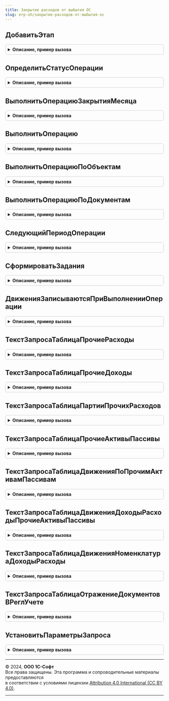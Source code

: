 ```yaml
---
title: Закрытие расходов от выбытия ОС
slug: erp-uh/закрытие-расходов-от-выбытия-ос
---
```



## ДобавитьЭтап
<details style="margin: 1em 0; padding: 0.5em; border: 1px solid #ccc; border-radius: 6px;">

<summary style="font-weight: bold; cursor: pointer;">Описание, пример вызова</summary>

```bsl

// Добавляет этап в таблицу этапов закрытия месяца.
// Элементы данной таблицы являются элементами второго уровня в дереве этапов в форме закрытия месяца.
//
// Параметры:
// 	ТаблицаЭтапов - (См. Обработки.ОперацииЗакрытияМесяца.ЗаполнитьОписаниеЭтаповЗакрытияМесяца)
// 	ТекущийРодитель - Строка - идентификатор группы.
Процедура ДобавитьЭтап(ТаблицаЭтапов, ТекущийРодитель) Экспорт
```

Пример вызова
```bsl
ЗакрытиеРасходовОтВыбытияОС.ДобавитьЭтап(ТаблицаЭтапов, ТекущийРодитель) 
```
</details>

## ОпределитьСтатусОперации
<details style="margin: 1em 0; padding: 0.5em; border: 1px solid #ccc; border-radius: 6px;">

<summary style="font-weight: bold; cursor: pointer;">Описание, пример вызова</summary>

```bsl

// Определяет статус операции "Использование_ЗакрытиеРасходовОтВыбытияОС".
//
// Параметры:
//  ПараметрыОбработчика - см. ЗакрытиеМесяцаСервер.ИнициализироватьПараметрыОбработчикаЭтапаЗакрытияМесяцаДляПроверки
Процедура ОпределитьСтатусОперации(ПараметрыОбработчика) Экспорт
```

Пример вызова
```bsl
ЗакрытиеРасходовОтВыбытияОС.ОпределитьСтатусОперации(ПараметрыОбработчика) 
```
</details>

## ВыполнитьОперациюЗакрытияМесяца
<details style="margin: 1em 0; padding: 0.5em; border: 1px solid #ccc; border-radius: 6px;">

<summary style="font-weight: bold; cursor: pointer;">Описание, пример вызова</summary>

```bsl

// Выполняет операцию "ЗакрытьРасходыОтВыбытияОС".
//
// Параметры:
//  ПараметрыОбработчика - см. Обработки.ОперацииЗакрытияМесяца.ИнициализироватьПараметрыОбработчикаЭтапа
Процедура ВыполнитьОперациюЗакрытияМесяца(ПараметрыОбработчика) Экспорт
```

Пример вызова
```bsl
ЗакрытиеРасходовОтВыбытияОС.ВыполнитьОперациюЗакрытияМесяца(ПараметрыОбработчика) 
```
</details>

## ВыполнитьОперацию
<details style="margin: 1em 0; padding: 0.5em; border: 1px solid #ccc; border-radius: 6px;">

<summary style="font-weight: bold; cursor: pointer;">Описание, пример вызова</summary>

```bsl

// Закрывает расходы, связанные с выбытием ОС.
//
// Параметры:
//  НачалоПериода - Дата - Период с которого требуется выполнить операцию
//  КонецПериода - Дата - Период по который требуется выполнить операцию
//  СписокОрганизаций - Массив из СправочникСсылка.Организации - Список организаций
//  НомерДоРасчета - Число - Номер заданий
//  БезОтбораОС - Булево - Истина, если нет отбора по ОС
//  МенеджерВременныхТаблиц - МенеджерВременныхТаблиц - Содержит список объектов
//  ИмяРегистраЗаданий - Строка - Имя регистра заданий
//  ИдентификаторРасчета - УникальныйИдентификатор - Идентификатор расчета
//  УдалитьЗадания - Булево - Истина, если нужно удалить задания
//
// Возвращаемое значение:
//  Структура - результат формирования движений:
// 		* ЕстьОшибки - Булево - Истина, если были зарегистрированы ошибки во время выполнения
// 		* ТекстОшибки - Строка - Текст ошибки
// 		* КоличествоДанных - Число - Количество объектов, по которым сформированы движения
//
Функция ВыполнитьОперацию(НачалоПериода, КонецПериода, СписокОрганизаций, НомерДоРасчета, БезОтбораОС, МенеджерВременныхТаблиц, ИмяРегистраЗаданий, ИдентификаторРасчета, УдалитьЗадания = Истина) Экспорт
```

Пример вызова
```bsl
Результат = ЗакрытиеРасходовОтВыбытияОС.ВыполнитьОперацию(НачалоПериода, КонецПериода, СписокОрганизаций, НомерДоРасчета, БезОтбораОС, МенеджерВременныхТаблиц, ИмяРегистраЗаданий, ИдентификаторРасчета, УдалитьЗадания);
```
</details>

## ВыполнитьОперациюПоОбъектам
<details style="margin: 1em 0; padding: 0.5em; border: 1px solid #ccc; border-radius: 6px;">

<summary style="font-weight: bold; cursor: pointer;">Описание, пример вызова</summary>

```bsl

// Формирует движения по документам, в которых есть указанные объекты.
//
// Параметры:
//  ПараметрыВыполнения - см. ПараметрыВыполнения
//
// Возвращаемое значение:
//  Число - Количество объектов, по которым сформированы движения
Функция ВыполнитьОперациюПоОбъектам(ПараметрыВыполнения) Экспорт
```

Пример вызова
```bsl
Результат = ЗакрытиеРасходовОтВыбытияОС.ВыполнитьОперациюПоОбъектам(ПараметрыВыполнения) 
```
</details>

## ВыполнитьОперациюПоДокументам
<details style="margin: 1em 0; padding: 0.5em; border: 1px solid #ccc; border-radius: 6px;">

<summary style="font-weight: bold; cursor: pointer;">Описание, пример вызова</summary>

```bsl

// Формирует движения по документам.
//
// Параметры:
//  СписокДокументов - Массив из ДокументСсылка - Список документов, по которым требуется сформировать движения.
//
Процедура ВыполнитьОперациюПоДокументам(СписокДокументов) Экспорт
```

Пример вызова
```bsl
ЗакрытиеРасходовОтВыбытияОС.ВыполнитьОперациюПоДокументам(СписокДокументов) 
```
</details>

## СледующийПериодОперации
<details style="margin: 1em 0; padding: 0.5em; border: 1px solid #ccc; border-radius: 6px;">

<summary style="font-weight: bold; cursor: pointer;">Описание, пример вызова</summary>

```bsl

// Определяет период, начиная с которого требуется выполнить операцию "ЗакрытиеРасходовОтВыбытияОС".
//
// Параметры:
//  Организация   - СправочникСсылка.Организации -
//  НачалоПериода - Дата - Проверяемый период.
//
// Возвращаемое значение:
//  Дата - Дата, начиная с которой требуется расчет.
//
Функция СледующийПериодОперации(Организация, НачалоПериода) Экспорт
```

Пример вызова
```bsl
Результат = ЗакрытиеРасходовОтВыбытияОС.СледующийПериодОперации(Организация, НачалоПериода) 
```
</details>

## СформироватьЗадания
<details style="margin: 1em 0; padding: 0.5em; border: 1px solid #ccc; border-radius: 6px;">

<summary style="font-weight: bold; cursor: pointer;">Описание, пример вызова</summary>

```bsl

// Формирует задания к выполнению операции при изменении исходных данных.
//
// Параметры:
//  Документ - ДокументОбъект - Документ.
//  МенеджерВременныхТаблиц - МенеджерВременныхТаблиц - Данные таблиц.
Процедура СформироватьЗадания(Документ, МенеджерВременныхТаблиц) Экспорт
```

Пример вызова
```bsl
ЗакрытиеРасходовОтВыбытияОС.СформироватьЗадания(Документ, МенеджерВременныхТаблиц) 
```
</details>

## ДвиженияЗаписываютсяПриВыполненииОперации
<details style="margin: 1em 0; padding: 0.5em; border: 1px solid #ccc; border-radius: 6px;">

<summary style="font-weight: bold; cursor: pointer;">Описание, пример вызова</summary>

```bsl

// Определяет записываются ли движений при выполнении операции.
//
// Параметры:
//  Документ - ДокументОбъект -
//
// Возвращаемое значение:
//  Булево
Функция ДвиженияЗаписываютсяПриВыполненииОперации(Документ) Экспорт
```

Пример вызова
```bsl
Результат = ЗакрытиеРасходовОтВыбытияОС.ДвиженияЗаписываютсяПриВыполненииОперации(Документ) 
```
</details>

## ТекстЗапросаТаблицаПрочиеРасходы
<details style="margin: 1em 0; padding: 0.5em; border: 1px solid #ccc; border-radius: 6px;">

<summary style="font-weight: bold; cursor: pointer;">Описание, пример вызова</summary>

```bsl

// Формирует текст запроса для таблицы регистра "Прочие расходы".
//
// Параметры:
//  ТекстыЗапроса - СписокЗначений - Тексты запроса
Процедура ТекстЗапросаТаблицаПрочиеРасходы(ТекстыЗапроса) Экспорт
```

Пример вызова
```bsl
ЗакрытиеРасходовОтВыбытияОС.ТекстЗапросаТаблицаПрочиеРасходы(ТекстыЗапроса) 
```
</details>

## ТекстЗапросаТаблицаПрочиеДоходы
<details style="margin: 1em 0; padding: 0.5em; border: 1px solid #ccc; border-radius: 6px;">

<summary style="font-weight: bold; cursor: pointer;">Описание, пример вызова</summary>

```bsl

// Формирует текст запроса для таблицы регистра "Прочие доходы".
//
// Параметры:
//  ТекстыЗапроса - СписокЗначений - Тексты запроса
Процедура ТекстЗапросаТаблицаПрочиеДоходы(ТекстыЗапроса) Экспорт
```

Пример вызова
```bsl
ЗакрытиеРасходовОтВыбытияОС.ТекстЗапросаТаблицаПрочиеДоходы(ТекстыЗапроса) 
```
</details>

## ТекстЗапросаТаблицаПартииПрочихРасходов
<details style="margin: 1em 0; padding: 0.5em; border: 1px solid #ccc; border-radius: 6px;">

<summary style="font-weight: bold; cursor: pointer;">Описание, пример вызова</summary>

```bsl

// Формирует текст запроса для таблицы регистра "ПартииПрочихРасходов".
//
// Параметры:
//  ТекстыЗапроса - СписокЗначений - Тексты запроса
Процедура ТекстЗапросаТаблицаПартииПрочихРасходов(ТекстыЗапроса) Экспорт
```

Пример вызова
```bsl
ЗакрытиеРасходовОтВыбытияОС.ТекстЗапросаТаблицаПартииПрочихРасходов(ТекстыЗапроса) 
```
</details>

## ТекстЗапросаТаблицаПрочиеАктивыПассивы
<details style="margin: 1em 0; padding: 0.5em; border: 1px solid #ccc; border-radius: 6px;">

<summary style="font-weight: bold; cursor: pointer;">Описание, пример вызова</summary>

```bsl

// Формирует текст запроса для таблицы регистра "ПрочиеАктивыПассивы".
//
// Параметры:
//  ТекстыЗапроса - СписокЗначений - Тексты запроса
Процедура ТекстЗапросаТаблицаПрочиеАктивыПассивы(ТекстыЗапроса) Экспорт
```

Пример вызова
```bsl
ЗакрытиеРасходовОтВыбытияОС.ТекстЗапросаТаблицаПрочиеАктивыПассивы(ТекстыЗапроса) 
```
</details>

## ТекстЗапросаТаблицаДвиженияПоПрочимАктивамПассивам
<details style="margin: 1em 0; padding: 0.5em; border: 1px solid #ccc; border-radius: 6px;">

<summary style="font-weight: bold; cursor: pointer;">Описание, пример вызова</summary>

```bsl

// Формирует текст запроса для таблицы регистра "ДвиженияПоПрочимАктивамПассивам".
//
// Параметры:
//  ТекстыЗапроса - СписокЗначений - Тексты запроса
Процедура ТекстЗапросаТаблицаДвиженияПоПрочимАктивамПассивам(ТекстыЗапроса) Экспорт
```

Пример вызова
```bsl
ЗакрытиеРасходовОтВыбытияОС.ТекстЗапросаТаблицаДвиженияПоПрочимАктивамПассивам(ТекстыЗапроса) 
```
</details>

## ТекстЗапросаТаблицаДвиженияДоходыРасходыПрочиеАктивыПассивы
<details style="margin: 1em 0; padding: 0.5em; border: 1px solid #ccc; border-radius: 6px;">

<summary style="font-weight: bold; cursor: pointer;">Описание, пример вызова</summary>

```bsl

// Формирует текст запроса для таблицы регистра "ДвиженияДоходыРасходыПрочиеАктивыПассивы".
//
// Параметры:
//  ТекстыЗапроса - СписокЗначений - Тексты запроса
Процедура ТекстЗапросаТаблицаДвиженияДоходыРасходыПрочиеАктивыПассивы(ТекстыЗапроса) Экспорт
```

Пример вызова
```bsl
ЗакрытиеРасходовОтВыбытияОС.ТекстЗапросаТаблицаДвиженияДоходыРасходыПрочиеАктивыПассивы(ТекстыЗапроса) 
```
</details>

## ТекстЗапросаТаблицаДвиженияНоменклатураДоходыРасходы
<details style="margin: 1em 0; padding: 0.5em; border: 1px solid #ccc; border-radius: 6px;">

<summary style="font-weight: bold; cursor: pointer;">Описание, пример вызова</summary>

```bsl

// Формирует текст запроса для таблицы регистра "ДвиженияНоменклатураДоходыРасходы".
//
// Параметры:
//  ТекстыЗапроса - СписокЗначений - Тексты запроса
Процедура ТекстЗапросаТаблицаДвиженияНоменклатураДоходыРасходы(ТекстыЗапроса) Экспорт
```

Пример вызова
```bsl
ЗакрытиеРасходовОтВыбытияОС.ТекстЗапросаТаблицаДвиженияНоменклатураДоходыРасходы(ТекстыЗапроса) 
```
</details>

## ТекстЗапросаТаблицаОтражениеДокументовВРеглУчете
<details style="margin: 1em 0; padding: 0.5em; border: 1px solid #ccc; border-radius: 6px;">

<summary style="font-weight: bold; cursor: pointer;">Описание, пример вызова</summary>

```bsl

// Формирует текст запроса для таблицы регистра "ДвиженияНоменклатураДоходыРасходы".
//
// Параметры:
//  ТекстыЗапроса - СписокЗначений - Тексты запроса
Процедура ТекстЗапросаТаблицаОтражениеДокументовВРеглУчете(ТекстыЗапроса) Экспорт
```

Пример вызова
```bsl
ЗакрытиеРасходовОтВыбытияОС.ТекстЗапросаТаблицаОтражениеДокументовВРеглУчете(ТекстыЗапроса) 
```
</details>

## УстановитьПараметрыЗапроса
<details style="margin: 1em 0; padding: 0.5em; border: 1px solid #ccc; border-radius: 6px;">

<summary style="font-weight: bold; cursor: pointer;">Описание, пример вызова</summary>

```bsl

// Устанавливает параметры запроса, которые используются при выполнении операции.
//
// Параметры:
//  Запрос - Запрос - Запрос
Процедура УстановитьПараметрыЗапроса(Запрос) Экспорт
```

Пример вызова
```bsl
ЗакрытиеРасходовОтВыбытияОС.УстановитьПараметрыЗапроса(Запрос) 
```
</details>

---

© 2024, **ООО 1С-Софт**  
Все права защищены. Эта программа и сопроводительные материалы предоставляются  
в соответствии с условиями лицензии [Attribution 4.0 International (CC BY 4.0)](https://creativecommons.org/licenses/by/4.0/legalcode).

---
